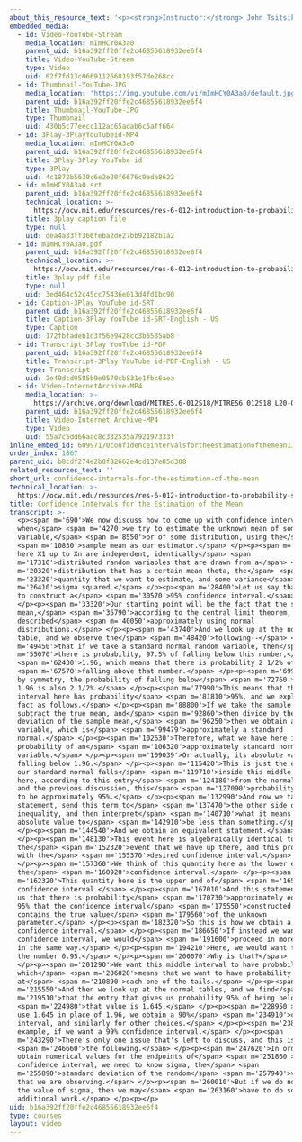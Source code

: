 ```yaml
---
about_this_resource_text: '<p><strong>Instructor:</strong> John Tsitsiklis</p>'
embedded_media:
  - id: Video-YouTube-Stream
    media_location: mImHCY0A3a0
    parent_uid: b16a392ff20ffe2c46855618932ee6f4
    title: Video-YouTube-Stream
    type: Video
    uid: 62f7fd13c0669112668193f57de268cc
  - id: Thumbnail-YouTube-JPG
    media_location: 'https://img.youtube.com/vi/mImHCY0A3a0/default.jpg'
    parent_uid: b16a392ff20ffe2c46855618932ee6f4
    title: Thumbnail-YouTube-JPG
    type: Thumbnail
    uid: 430b5c77eecc112ac65adab6c5aff664
  - id: 3Play-3PlayYouTubeid-MP4
    media_location: mImHCY0A3a0
    parent_uid: b16a392ff20ffe2c46855618932ee6f4
    title: 3Play-3Play YouTube id
    type: 3Play
    uid: 4c1872b5639c6e2e20f6676c9eda8622
  - id: mImHCY0A3a0.srt
    parent_uid: b16a392ff20ffe2c46855618932ee6f4
    technical_location: >-
      https://ocw.mit.edu/resources/res-6-012-introduction-to-probability-spring-2018/part-ii-inference-limit-theorems/confidence-intervals-for-the-estimation-of-the-mean/mImHCY0A3a0.srt
    title: 3play caption file
    type: null
    uid: dea4a33ff366feba2de27bb92182b1a2
  - id: mImHCY0A3a0.pdf
    parent_uid: b16a392ff20ffe2c46855618932ee6f4
    technical_location: >-
      https://ocw.mit.edu/resources/res-6-012-introduction-to-probability-spring-2018/part-ii-inference-limit-theorems/confidence-intervals-for-the-estimation-of-the-mean/mImHCY0A3a0.pdf
    title: 3play pdf file
    type: null
    uid: 3ed464c52c45cc75436e013d4fd1bc90
  - id: Caption-3Play YouTube id-SRT
    parent_uid: b16a392ff20ffe2c46855618932ee6f4
    title: Caption-3Play YouTube id-SRT-English - US
    type: Caption
    uid: 172fbfadeb1d3f56e9428cc3b5535ab8
  - id: Transcript-3Play YouTube id-PDF
    parent_uid: b16a392ff20ffe2c46855618932ee6f4
    title: Transcript-3Play YouTube id-PDF-English - US
    type: Transcript
    uid: 2e49dcd9585b9e0570cb831e1fbc6aea
  - id: Video-InternetArchive-MP4
    media_location: >-
      https://archive.org/download/MITRES.6-012S18/MITRES6_012S18_L20-06_300k.mp4
    parent_uid: b16a392ff20ffe2c46855618932ee6f4
    title: Video-Internet Archive-MP4
    type: Video
    uid: 55a7c5dd66aac8c332535a792197333f
inline_embed_id: 60997170confidenceintervalsfortheestimationofthemean13762466
order_index: 1867
parent_uid: b8cdf274e2b0f82662e4cd137e85d308
related_resources_text: ''
short_url: confidence-intervals-for-the-estimation-of-the-mean
technical_location: >-
  https://ocw.mit.edu/resources/res-6-012-introduction-to-probability-spring-2018/part-ii-inference-limit-theorems/confidence-intervals-for-the-estimation-of-the-mean
title: Confidence Intervals for the Estimation of the Mean
transcript: >-
  <p><span m='690'>We now discuss how to come up with confidence intervals
  when</span> <span m='4270'>we try to estimate the unknown mean of some random
  variable,</span> <span m='8550'>or of some distribution, using the</span>
  <span m='10830'>sample mean as our estimator.</span> </p><p><span m='13170'>So
  here X1 up to Xn are independent, identically</span> <span
  m='17310'>distributed random variables that are drawn from a</span> <span
  m='20320'>distribution that has a certain mean theta, the</span> <span
  m='23320'>quantity that we want to estimate, and some variance</span> <span
  m='26410'>sigma squared.</span> </p><p><span m='28400'>Let us say that we want
  to construct a</span> <span m='30570'>95% confidence interval.</span>
  </p><p><span m='33320'>Our starting point will be the fact that the sample
  mean,</span> <span m='36790'>according to the central limit theorem, can be
  described</span> <span m='40050'>approximately using normal
  distributions.</span> </p><p><span m='43740'>And we look up at the normal
  table, and we observe the</span> <span m='48420'>following--</span> <span
  m='49450'>that if we take a standard normal random variable, then</span> <span
  m='55070'>there is probability, 97.5% of falling below this number,</span>
  <span m='62430'>1.96, which means that there is probability 2 1/2% of</span>
  <span m='67570'>falling above that number.</span> </p><p><span m='69910'>And
  by symmetry, the probability of falling below</span> <span m='72760'>minus
  1.96 is also 2 1/2%.</span> </p><p><span m='77990'>This means that this middle
  interval here has probability</span> <span m='81810'>95%, and we exploit this
  fact as follows.</span> </p><p><span m='88800'>If we take the sample mean,
  subtract the true mean, and</span> <span m='92860'>then divide by the standard
  deviation of the sample mean,</span> <span m='96250'>then we obtain a random
  variable, which is</span> <span m='99479'>approximately a standard
  normal.</span> </p><p><span m='102630'>Therefore, what we have here is the
  probability of an</span> <span m='106320'>approximately standard normal random
  variable.</span> </p><p><span m='109039'>Or actually, its absolute value
  falling below 1.96.</span> </p><p><span m='115420'>This is just the event that
  our standard normal falls</span> <span m='119710'>inside this middle interval
  here, according to this entry</span> <span m='124180'>from the normal tables
  and the previous discussion, this</span> <span m='127090'>probability is going
  to be approximately 95%.</span> </p><p><span m='132990'>And now we take this
  statement, send this term to</span> <span m='137470'>the other side of the
  inequality, and then interpret</span> <span m='140710'>what it means for an
  absolute value to</span> <span m='142910'>be less than something.</span>
  </p><p><span m='144540'>And we obtain an equivalent statement.</span>
  </p><p><span m='148130'>This event here is algebraically identical to
  the</span> <span m='152320'>event that we have up there, and this provides us
  with the</span> <span m='155370'>desired confidence interval.</span>
  </p><p><span m='157360'>We think of this quantity here as the lower end of
  the</span> <span m='160920'>confidence interval.</span> </p><p><span
  m='162320'>This quantity here is the upper end of</span> <span m='165310'>the
  confidence interval.</span> </p><p><span m='167010'>And this statement tells
  us that there is probability</span> <span m='170730'>approximately equal to
  95% that the confidence interval</span> <span m='175550'>constructed this way
  contains the true value</span> <span m='179560'>of the unknown
  parameter.</span> </p><p><span m='182320'>So this is how we obtain a 95%
  confidence interval.</span> </p><p><span m='186650'>If instead we wanted a 90%
  confidence interval, we would</span> <span m='191600'>proceed in more or less
  in the same way.</span> </p><p><span m='194210'>Here, we would want to have
  the number 0.95.</span> </p><p><span m='200070'>Why is that?</span>
  </p><p><span m='201290'>We want this middle interval to have probability 90%,
  which</span> <span m='206020'>means that we want to have probability 5%
  at</span> <span m='210890'>each one of the tails.</span> </p><p><span
  m='215550'>And then we look up at the normal tables, and we find</span> <span
  m='219510'>that the entry that gives us probability 95% of being below</span>
  <span m='224980'>that value is 1.645.</span> </p><p><span m='228950'>So if we
  use 1.645 in place of 1.96, we obtain a 90%</span> <span m='234910'>confidence
  interval, and similarly for other choices.</span> </p><p><span m='238310'>For
  example, if we want a 99% confidence interval.</span> </p><p><span
  m='243290'>There's only one issue that's left to discuss, and this is</span>
  <span m='246660'>the following.</span> </p><p><span m='247620'>In order to
  obtain numerical values for the endpoints of</span> <span m='251860'>the
  confidence interval, we need to know sigma, the</span> <span
  m='255890'>standard deviation of the random</span> <span m='257940'>variables
  that we are observing.</span> </p><p><span m='260010'>But if we do not know
  the value of sigma, then we may</span> <span m='263160'>have to do some
  additional work.</span> </p><p></p>
uid: b16a392ff20ffe2c46855618932ee6f4
type: courses
layout: video
---
```

